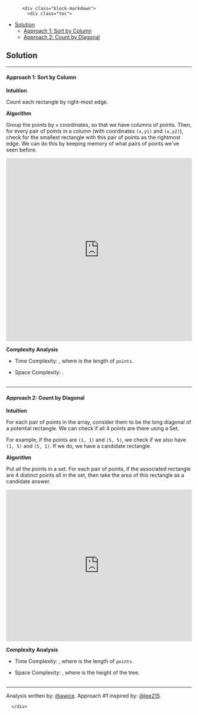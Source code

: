 <div class="article-body">
        
          <div class="block-markdown">
            <div class="toc">
<ul>
<li><a href="#solution">Solution</a><ul>
<li><a href="#approach-1-sort-by-column">Approach 1: Sort by Column</a></li>
<li><a href="#approach-2-count-by-diagonal">Approach 2: Count by Diagonal</a></li>
</ul>
</li>
</ul>
</div>
<h2 id="solution">Solution</h2>
<hr>
<h4 id="approach-1-sort-by-column">Approach 1: Sort by Column</h4>
<p><strong>Intuition</strong></p>
<p>Count each rectangle by right-most edge.</p>
<p><strong>Algorithm</strong></p>
<p>Group the points by <code>x</code> coordinates, so that we have columns of points.  Then, for every pair of points in a column (with coordinates <code>(x,y1)</code> and <code>(x,y2)</code>), check for the smallest rectangle with this pair of points as the rightmost edge.  We can do this by keeping memory of what pairs of points we've seen before.</p>
<iframe src="https://leetcode.com/playground/kTVsWSQg/shared" frameborder="0" width="100%" height="497" name="kTVsWSQg"></iframe>

<p><strong>Complexity Analysis</strong></p>
<ul>
<li>
<p>Time Complexity:  <script type="math/tex; mode=display">O(N^2)</script>, where <script type="math/tex; mode=display">N</script> is the length of <code>points</code>.</p>
</li>
<li>
<p>Space Complexity:  <script type="math/tex; mode=display">O(N)</script>.
<br>
<br></p>
</li>
</ul>
<hr>
<h4 id="approach-2-count-by-diagonal">Approach 2: Count by Diagonal</h4>
<p><strong>Intuition</strong></p>
<p>For each pair of points in the array, consider them to be the long diagonal of a potential rectangle.  We can check if all 4 points are there using a Set.</p>
<p>For example, if the points are <code>(1, 1)</code> and <code>(5, 5)</code>, we check if we also have <code>(1, 5)</code> and <code>(5, 1)</code>.  If we do, we have a candidate rectangle.</p>
<p><strong>Algorithm</strong></p>
<p>Put all the points in a set.  For each pair of points, if the associated rectangle are 4 distinct points all in the set, then take the area of this rectangle as a candidate answer.</p>
<iframe src="https://leetcode.com/playground/x8SzczGY/shared" frameborder="0" width="100%" height="412" name="x8SzczGY"></iframe>

<p><strong>Complexity Analysis</strong></p>
<ul>
<li>
<p>Time Complexity:  <script type="math/tex; mode=display">O(N^2)</script>, where <script type="math/tex; mode=display">N</script> is the length of <code>points</code>.</p>
</li>
<li>
<p>Space Complexity:  <script type="math/tex; mode=display">O(N)</script>, where <script type="math/tex; mode=display">H</script> is the height of the tree.
<br>
<br></p>
</li>
</ul>
<hr>
<p>Analysis written by: <a href="https://leetcode.com/awice">@awice</a>.  Approach #1 inspired by: <a href="https://leetcode.com/lee215">@lee215</a>.</p>
          </div>
        
      </div>